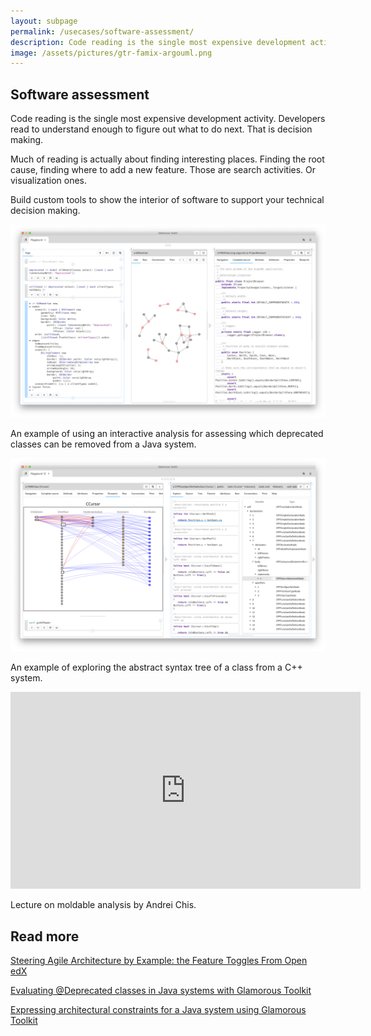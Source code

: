 ```yaml
---
layout: subpage
permalink: /usecases/software-assessment/
description: Code reading is the single most expensive development activity. Developers read to understand enough to figure out what to do next. That is decision making.
image: /assets/pictures/gtr-famix-argouml.png
---
```


<section id="getstarted">
  <div class="container pt-5 pb-5 jumbotron-small">
    <div class="row">
      <div class="col-md-12">
        <h1>Software assessment</h1>
        <p class="lead">Code reading is the single most expensive development activity. Developers read to understand enough to figure out what to do next. That is decision making.</p>
        <p class="lead">Much of reading is actually about finding interesting places. Finding the root cause, finding where to add a new feature. Those are search activities. Or visualization ones.</p>
        <p class="lead">Build custom tools to show the interior of software to support your technical decision making.</p>
        <div class="sample">
          <img src="/assets/pictures/gtr-famix-argouml.png"/>
          <div class="picture-caption">
            <p>An example of using an interactive analysis for assessing which deprecated classes can be removed from a Java system.</p>
          </div>
        </div>
        <div class="sample">
          <img src="/assets/pictures/gtr-famix-cpp-ast.png"/>
          <div class="picture-caption">
            <p>An example of exploring the abstract syntax tree of a class from a C++ system.</p>
          </div>
        </div>
        <div class="sample">
          <iframe width="560" height="315" src="https://www.youtube.com/embed/ll3Or7n_KCU" title="YouTube video player" frameborder="0" allow="accelerometer; autoplay; clipboard-write; encrypted-media; gyroscope; picture-in-picture" allowfullscreen></iframe>
          <div class="picture-caption">
            <p>Lecture on moldable analysis by Andrei Chis.</p>
          </div>
        </div>
        <h2>Read more</h2>
        <p class="lead"><a href="https://lepiter.io/feenk/steering-agile-architecture-by-example--th-e2p6aps2brbby94deek31xqxh/" class="btn btn-block btn-lg btn-margin btn-default">Steering Agile Architecture by Example: the Feature Toggles From Open edX</a></p>
        <p class="lead"><a href="https://medium.com/feenk/evaluating-deprecated-classes-in-java-systems-with-glamorous-toolkit-842e76a0afe2?source=friends_link&sk=be771f6650d58c9b797960283ce1856d" class="btn btn-block btn-lg btn-margin btn-default"><i class="fab fa-medium-m fa-fw fa-x margin-right"></i> Evaluating @Deprecated classes in Java systems with Glamorous Toolkit</a></p>
        <p class="lead"><a href="https://medium.com/feenk/expressing-architectural-constraints-for-a-java-system-in-glamorous-toolkit-3b45b7eb2573?source=friends_link&sk=84653f2e12c162cc33241351b735c3e0" class="btn btn-block btn-lg btn-margin btn-default"><i class="fab fa-medium-m fa-fw fa-x margin-right"></i> Expressing architectural constraints for a Java system using Glamorous Toolkit</a></p>
      </div>        
    </div>
  </div>
</section>
